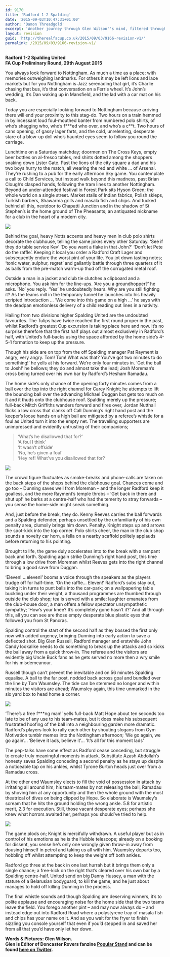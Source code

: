 ```yaml
---
id: 9170
title: 'Radford 1-2 Spalding'
date: '2015-09-03T10:47:31+01:00'
author: 'Damon Threadgold'
excerpt: 'Another journey through Glen Wilson''s mind, filtered through the football. Radford 1-2 Spalding United.'
layout: revision
guid: 'http://therealfacup.co.uk/2015/09/03/9166-revision-v1/'
permalink: /2015/09/03/9166-revision-v1/
---
```


**Radford 1-2 Spalding United  
FA Cup Preliminary Round, 29th August 2015**

You always look forward to Nottingham. As much a time as a place; with memories outweighing landmarks. For others it may be left lions and lace markets but for you Nottingham is Jazz serenading that girl, it’s Charlie chasing that bus, it’s that conversation on a Ferris wheel. It’s John’s wedding, it’s Dan waking up in Mansfield, and the lad with a car mat on his back.

Today you are especially looking forward to Nottingham because arriving there will end your proximity to this stag-do. Two hours on a train hemmed in by incessant loud foul-mouthed banter from numbered polo shirts, of who’s shagging who, who’s f\*\*\*ed who over, and who’s a c\*\*t. Two hours of cans opening, of gassy lager farts, and the cold, unrelenting, desperate stare of a blow-up doll who’s haunted eyes seem to follow you round the carriage.

Lunchtime on a Saturday matchday; doormen on The Cross Keys, empty beer bottles on al-fresco tables, red shirts dotted among the shoppers snaking down Lister Gate. Past the lions of the city square a dad and his two boys hurry to the match, all wearing the red and white … of Arsenal. They’re rushing to a pub for the early afternoon Sky game. You contemplate a call to Child Services, but instead walk beyond this madness, past Brian Clough’s clasped hands, following the tram lines to another Nottingham. Beyond an under-attended festival in Forest Park sits Hyson Green; the whole world on a single street. Market stalls of Indian fabrics, Polish skleps, Turkish barbers, Shawarma grills and masala fish and chips. And tucked behind all this, nextdoor to Chapatti Junction and in the shadow of St Stephen’s is the home ground of The Pheasants; an antiquated nickname for a club in the heart of a modern city.

![](https://lh3.googleusercontent.com/-x7UhNDrDgf8/VebceHzhwzI/AAAAAAAAFjE/q9tEXqiDGj4/s512-Ic42/image-1.jpg)

Behind the goal, heavy Notts accents and heavy men in club polo shirts decorate the clubhouse, telling the same jokes every other Saturday. ‘See if they do table service Kev’ ‘Do you want a flake in that John?’ ‘Don’t let Pete do the raffle’. Keeping it local you order a Radford Craft Lager and subsequently endure the worst pint of your life. You jot down tasting notes; ‘tonic water, sulphur, regret’ and gallantly battle through three quarters of it as balls from the pre-match warm-up thud off the corrugated metal roof.

Outside a man in a jacket and club tie clutches a clipboard and a microphone. You ask him for the line-ups. ‘Are you a groundhopper?’ he asks. ‘No’ you reply. ‘Yes’ he undoubtedly hears. Why are you still fighting it? As the teams mill in the temporary tunnel he launches into his heavily scripted introduction … ‘We come into this game on a high …’ he says with the deadpan emotionless delivery of a child reading out lines in a nativity.

Hailing from two divisions higher Spalding United are the undoubted favourites. The Tulips have twice reached the first round proper in the past, whilst Radford’s greatest Cup excursion is taking place here and now. It’s no surprise therefore that the first half plays out almost exclusively in Radford’s half, with United’s full-backs using the space afforded by the home side’s 4-5-1 formation to keep up the pressure.

Though his side are on top from the off Spalding manager Pat Rayment is angry, very angry. Tom! Tom! What was that? You’ve got two minutes to do something!’ he yells at his forward. We’re only four minutes in. ‘Get the ball to Josh!’ he bellows; they do and almost take the lead; Josh Moreman’s cross being turned over his own bar by Radford’s Hesham Ramadau.

The home side’s only chance of the opening forty minutes comes from a ball over the top into the right channel for Carey Knight; he attempts to lift the bouncing ball over the advancing Michael Duggan but gets too much on it and it thuds onto the clubhouse roof. Spalding merely up the pressure; full-back Mitch Griffiths wanders forward and fires over, Jordan Nutthall flicks a low cross that clanks off Call Dunning’s right hand post and the keeper’s loose hands on a high ball are mitigated by a referee’s whistle for a foul as United turn it into the empty net. The travelling supporters are unimpressed and evidently untrusting of their companions;

> ‘What’s he disallowed that for?’  
> ‘A foul I think’  
> ‘It wasn’t offside’  
> ‘No, he’s given a foul’  
> ‘Hey ref! What’ve you disallowed that for?

![](https://lh3.googleusercontent.com/-GSfx2MhQqgY/VebcgyAX87I/AAAAAAAAFjY/dnsLBg76FyA/s512-Ic42/image.jpg)

The crowd figure fluctuates as smoke-breaks and phone-calls are taken on the back steps of the shops behind the clubhouse goal. Chances come and go too – Dunning saves well from Moreman – and the longer Radford keep it goalless, and the more Rayment’s temple throbs – ‘Get back in there and shut up!’ he barks at a centre-half who had the temerity to stray forwards – you sense the home-side might sneak something.

And, just before the break, they do. Kenny Reeves carries the ball forwards and a Spalding defender, perhaps unsettled by the unfamiliarity of his own penalty area, clumsily brings him down. Penalty. Knight steps up and arrows the spot-kick into the top corner. Polo shirts cheer, the man in the club shop sounds a novelty car horn, a fella on a nearby scaffold politely applauds before returning to his pointing.

Brought to life, the game duly accelerates into to the break with a rampant back and forth. Spalding again strike Dunning’s right hand post, this time through a low drive from Moreman whilst Reeves gets into the right channel to bring a good save from Duggan.

‘Eleven! …eleven!’ booms a voice through the speakers as the players trudge off for half-time. ‘On the raffle… Eleven!’ Radford’s subs stay out, taking it in turns to punt balls into the car-park; on a wallpapering table buckling under their weight, a thousand programmes are thumbed through outside the club shop; tea is served with a smile; laughter emanates from the club-house door, a man offers a fellow spectator unsympathetic sympathy; ‘How’s your knee? It’s completely gone hasn’t it?’ And all through this, all you can see are those empty desperate blue plastic eyes that followed you from St Pancras.

Spalding control the start of the second half as they bossed the first only now with added urgency, bringing Dunning into early action to save a deflected shot. Big Glen Russell, Radford manager and erstwhile John Candy lookalike needs to do something to break up the attacks and so kicks the ball away from a quick throw-in. The referee and the visitors are evidently big Uncle Buck fans as he gets served no more then a wry smile for his misdemeanour.

Russell though can’t prevent the inevitable and on 56 minutes Spalding equalise. A ball to the far post, nodded back across goal and bundled over the line by Tom Waumsley. The tide can be stemmed no longer and within minutes the visitors are ahead; Waumsley again, this time unmarked in the six yard box to head home a corner.

![](https://lh3.googleusercontent.com/-T2fNnVN4x3A/VebcfIrJzdI/AAAAAAAAFjI/dA-LT8qIDKs/s512-Ic42/image-4%252520%2525281%252529.jpg)

‘There’s a free f\*\*\*ng man!’ yells full-back Matt Hope about ten seconds too late to be of any use to his team-mates, but it does make his subsequent frustrated hoofing of the ball into a neighbouring garden more dramatic. Radford’s players look to rally each other by shouting slogans from Gym Motivation tumblr memes into the Nottingham afternoon; ‘We go again, we go again’… ‘Believe it lads, believe it’… ’It’s all for this moment lads’

The pep-talks have some effect as Radford cease conceding, but struggle to create truly meaningful moments in attack. Substitute Azash Abdollah’s honesty saves Spalding conceding a second penalty as he stays up despite a noticeable tap on his ankles, whilst Tyrone Burton heads just over from a Ramadau cross.

At the other end Waumsley elects to fill the void of possession in attack by irritating all around him; his team-mates by not releasing the ball, Ramadau by shoving him at any opportunity and then the whole ground with the most theatrical of dives on being clipped by Hope. So elaborate is Waumsley’s scream that he hits the ground holding the wrong ankle. 5.8 for artistic merit, 2.3 for execution. Still, those vacant desperate eyes; perhaps she knew what horrors awaited her, perhaps you should’ve tried to help.

![](https://lh3.googleusercontent.com/-K6cag1tR73c/VebcuTyL9uI/AAAAAAAAFjg/hu2jHgyfwu8/s512-Ic42/image-2.jpg)

The game plods on; Knight is mercifully withdrawn. A useful player but as in control of his emotions as he is the Hubble telescope; already on a booking for dissent, you sense he’s only one wrongly given throw-in away from dousing himself in petrol and taking us all with him. Waumsley departs too, hobbling off whilst attempting to keep the weight off both ankles.

Radford go three at the back in one last hurrah but it brings them only a single chance; a free-kick on the right that’s cleared over his own bar by a Spalding centre-half. United send on big Danny Hussey, a man with the stature of a Belarusian bodyguard, to kill the game, and he just about manages to hold off killing Dunning in the process.

The final whistle sounds and though Spalding are deserving winners, it’s to polite applause and encouraging noise for the home side that the two teams leave the field. You forego another pint – and may now always do – and instead edge out into Radford Road where a polystyrene tray of masala fish and chips has your name on it. And as you wait for the fryer to finish sizzling you console yourself that even if you’d stepped in and saved her from all that you’d have only let her down.

**Words &amp; Pictures: Glen Wilson.**  
 **Glen is Editor of Doncaster Rovers fanzine [Popular Stand](http://popularstand.wordpress.com/) and can be found [here on Twitter](https://twitter.com/vivarovers).**